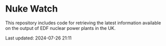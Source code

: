 # Nuke Watch

This repository includes code for retrieving the latest information available on the output of EDF nuclear power plants in the UK.

Last updated: 2024-07-26 21:11